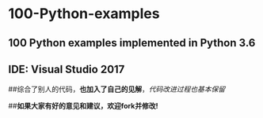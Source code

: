 # 100-Python-examples
100 Python examples implemented in Python 3.6
---------------------------------------------
IDE: Visual Studio 2017
----
##综合了别人的代码，**也加入了自己的见解**，*代码改进过程也基本保留*

##**如果大家有好的意见和建议，欢迎fork并修改!**
